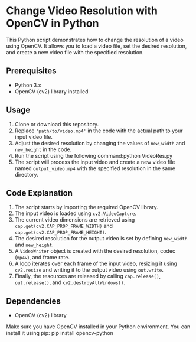 # Change Video Resolution with OpenCV in Python

This Python script demonstrates how to change the resolution of a video using OpenCV. It allows you to load a video file, set the desired resolution, and create a new video file with the specified resolution.

## Prerequisites

- Python 3.x
- OpenCV (cv2) library installed

## Usage

1. Clone or download this repository.
2. Replace `'path/to/video.mp4'` in the code with the actual path to your input video file.
3. Adjust the desired resolution by changing the values of `new_width` and `new_height` in the code.
4. Run the script using the following command:python VideoRes.py
5. The script will process the input video and create a new video file named `output_video.mp4` with the specified resolution in the same directory.

## Code Explanation

1. The script starts by importing the required OpenCV library.
2. The input video is loaded using `cv2.VideoCapture`.
3. The current video dimensions are retrieved using `cap.get(cv2.CAP_PROP_FRAME_WIDTH)` and `cap.get(cv2.CAP_PROP_FRAME_HEIGHT)`.
4. The desired resolution for the output video is set by defining `new_width` and `new_height`.
5. A `VideoWriter` object is created with the desired resolution, codec (`mp4v`), and frame rate.
6. A loop iterates over each frame of the input video, resizing it using `cv2.resize` and writing it to the output video using `out.write`.
7. Finally, the resources are released by calling `cap.release()`, `out.release()`, and `cv2.destroyAllWindows()`.

## Dependencies

- OpenCV (cv2) library

Make sure you have OpenCV installed in your Python environment. You can install it using pip: pip install opencv-python